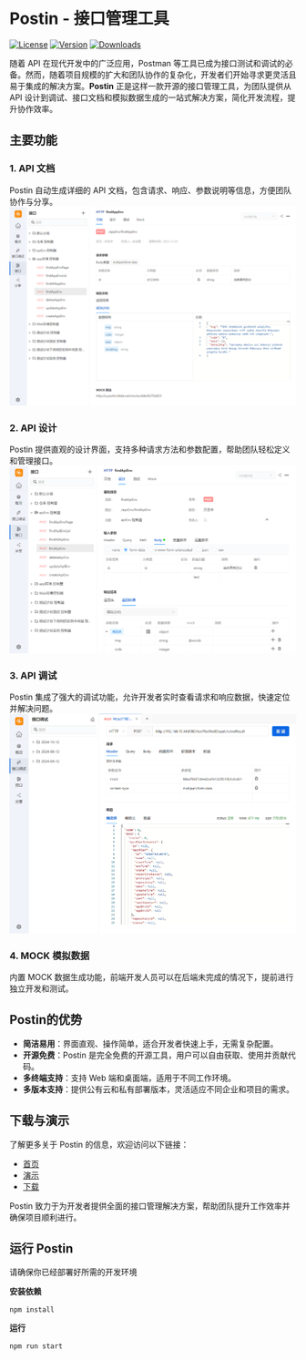 # Postin - 接口管理工具

[comment]: <> (<h1 align="center">Postin</h1>)


[comment]: <> (<h1 align="center" style="border-bottom: none">)

[comment]: <> (    <a href="https://kaelthas.tiklab.net/" target="_blank"><img alt="Kaelthas" src="src/assets/img/logo.png"></a><br>Kaelthas)

[comment]: <> (</h1>)

[comment]: <> (<div align="center">)

[comment]: <> (  <img src="src/assets/img/logo.png" alt="img_1.png" />)

[comment]: <> (</div>)

[comment]: <> (<h3 align="center">接口管理工具</h3>)

<p >
  <a href="https://github.com/tiklab/postin"><img src="https://img.shields.io/github/license/tiklab/postin?sanitize=true" alt="License"></a>
  <a href="https://github.com/tiklab/postin/releases"><img src="https://img.shields.io/github/v/release/tiklab/postin?sanitize=true" alt="Version"></a>
  <a href="https://github.com/tiklab/postin/releases"><img src="https://img.shields.io/github/downloads/tiklab/postin/total?sanitize=true" alt="Downloads"></a>
</p>


随着 API 在现代开发中的广泛应用，Postman 等工具已成为接口测试和调试的必备。然而，随着项目规模的扩大和团队协作的复杂化，开发者们开始寻求更灵活且易于集成的解决方案。**Postin** 正是这样一款开源的接口管理工具，为团队提供从 API 设计到调试、接口文档和模拟数据生成的一站式解决方案，简化开发流程，提升协作效率。

## 主要功能

### 1. API 文档
Postin 自动生成详细的 API 文档，包含请求、响应、参数说明等信息，方便团队协作与分享。
![img.png](src/assets/img/readmeone.png)

### 2. API 设计
Postin 提供直观的设计界面，支持多种请求方法和参数配置，帮助团队轻松定义和管理接口。
![img_1.png](src/assets/img/readmetwo.png)

### 3. API 调试
Postin 集成了强大的调试功能，允许开发者实时查看请求和响应数据，快速定位并解决问题。
![img.png](src/assets/img/readmethree.png)

### 4. MOCK 模拟数据
内置 MOCK 数据生成功能，前端开发人员可以在后端未完成的情况下，提前进行独立开发和测试。

## Postin的优势

- **简洁易用**：界面直观、操作简单，适合开发者快速上手，无需复杂配置。
- **开源免费**：Postin 是完全免费的开源工具，用户可以自由获取、使用并贡献代码。
- **多终端支持**：支持 Web 端和桌面端，适用于不同工作环境。
- **多版本支持**：提供公有云和私有部署版本，灵活适应不同企业和项目的需求。

## 下载与演示

了解更多关于 Postin 的信息，欢迎访问以下链接：

- [首页](https://postin.tiklab.net)
- [演示](https://postin.tiklab.net/demo)
- [下载](https://postin.tiklab.net/download)

Postin 致力于为开发者提供全面的接口管理解决方案，帮助团队提升工作效率并确保项目顺利进行。


## 运行 Postin

请确保你已经部署好所需的开发环境

**安装依赖**
```
npm install
```

**运行**
```
npm run start
```
